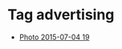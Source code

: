 <!--
title: Tag advertising
date: 2020-06-28T14:51:44.752Z
tags:
-->
# Tag advertising

 * [Photo 2015-07-04 19](123219452382.md)